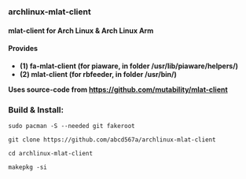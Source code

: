 ### archlinux-mlat-client
#### mlat-client for Arch Linux & Arch Linux Arm </br> 
#### Provides 
- **(1) fa-mlat-client (for piaware, in folder /usr/lib/piaware/helpers/)** </br>
- **(2) mlat-client (for rbfeeder, in folder /usr/bin/)**


**Uses source-code from https://github.com/mutability/mlat-client** <br>

### Build & Install:

```
sudo pacman -S --needed git fakeroot 

git clone https://github.com/abcd567a/archlinux-mlat-client   

cd archlinux-mlat-client

makepkg -si
```

</br>

</br>

